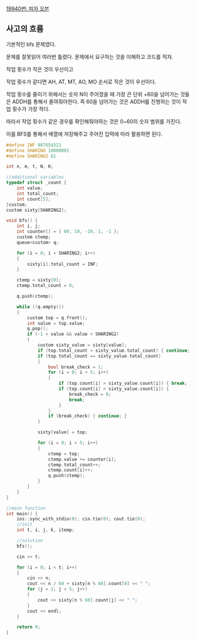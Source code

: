 [19940번: 피자 오븐](https://www.acmicpc.net/problem/19940)

## 사고의 흐름

기본적인 bfs 문제였다.

문제를 잘못읽어 여러번 틀렸다. 문제에서 요구하는 것을 이해하고 코드를 적자.

작업 횟수가 작은 것이 우선이고 

작업 횟수가 같다면 AH, AT, MT, AO, MO 순서로 작은 것이 우선이다.

작업 횟수를 줄이기 위해서는 숫자 N이 주어졌을 때 가장 큰 단위 +60을 넘어가는 것들은 ADDH를 통해서 줄여줘야한다. 즉 60을 넘어가는 것은 ADDH를 진행하는 것이 작업 횟수가 가장 적다.

따라서 작업 횟수가 같은 경우를 확인해줘야하는 것은 0~60의 숫자 범위를 가진다. 

이를 BFS를 통해서 배열에 저장해주고 주어진 입력에 따라 활용하면 된다.

```cpp
#define INF 987654321
#define SHARING 10000001
#define SHARING2 61

int n, m, t, N, K;

//additional variables
typedef struct _count {
	int value;
	int total_count;
	int count[5];
}custom;
custom sixty[SHARING2];

void bfs() {
	int i, j;
	int counter[] = { 60, 10, -10, 1, -1 };
	custom ctemp;
	queue<custom> q;

	for (i = 0; i < SHARING2; i++)
	{
		sixty[i].total_count = INF;
	}

	ctemp = sixty[0];
	ctemp.total_count = 0;

	q.push(ctemp);

	while (!q.empty())
	{
		custom top = q.front();
		int value = top.value;
		q.pop();
		if (-1 < value && value < SHARING2)
		{
			custom sixty_value = sixty[value];
			if (top.total_count > sixty_value.total_count) { continue; }
			if (top.total_count == sixty_value.total_count)
			{
				bool break_check = 1;
				for (i = 0; i < 5; i++)
				{
					if (top.count[i] > sixty_value.count[i]) { break; }
					if (top.count[i] < sixty_value.count[i]) {
						break_check = 0;
						break;
					}
				}
				if (break_check) { continue; }
			}

			sixty[value] = top;

			for (i = 0; i < 5; i++)
			{
				ctemp = top;
				ctemp.value += counter[i];
				ctemp.total_count++;
				ctemp.count[i]++;
				q.push(ctemp);
			}
		}
	}
}

//main function
int main() {
	ios::sync_with_stdio(0); cin.tie(0); cout.tie(0);
	//init
	int t, i, j, k, itemp;

	//solution
	bfs();

	cin >> t;

	for (i = 0; i < t; i++)
	{
		cin >> n;
		cout << n / 60 + sixty[n % 60].count[0] << " ";
		for (j = 1; j < 5; j++)
		{
			cout << sixty[n % 60].count[j] << " ";
		}
		cout << endl;
	}

	return 0;
}
```
